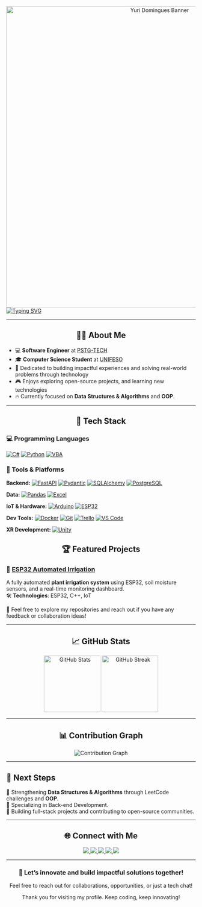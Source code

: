 <div align="center">
  <img src="https://i.imgur.com/QxWn3Ce.png" alt="Yuri Domingues Banner" width="800px" />
</div>

<a href="https://git.io/typing-svg">
  <img src="https://readme-typing-svg.demolab.com?font=Fira+Code&size=25&pause=1000&center=true&vCenter=true&width=500&height=40&lines=Software+Engineer;Lifelong+Learner" alt="Typing SVG" />
</a>

---

<h2 align="center">🙋‍♂️ About Me</h2>

- 💻 **Software Engineer** at [PSTG-TECH](https://pstg.com.br/)  
- 🎓 **Computer Science Student** at [UNIFESO](https://www.unifeso.edu.br)   
- 🎯 Dedicated to building impactful experiences and solving real-world problems through technology  
- 🎮 Enjoys exploring open-source projects, and learning new technologies  
- 🔥 Currently focused on **Data Structures & Algorithms** and **OOP**.

---

<h2 align="center">🚀 Tech Stack</h2>

### 💻 Programming Languages
[![C#](https://img.shields.io/badge/-C%23-239120?style=for-the-badge&logo=c-sharp&logoColor=white)](https://docs.microsoft.com/en-us/dotnet/csharp/)
[![Python](https://img.shields.io/badge/-Python-3776AB?style=for-the-badge&logo=python&logoColor=white)](https://www.python.org/)
[![VBA](https://img.shields.io/badge/-VBA-867DB1?style=for-the-badge&logo=microsoft&logoColor=white)](https://learn.microsoft.com/en-us/office/vba/api/overview/)

### 🔧 Tools & Platforms

**Backend:** 
[![FastAPI](https://img.shields.io/badge/-FastAPI-009688?style=for-the-badge&logo=fastapi&logoColor=white)](https://fastapi.tiangolo.com/) 
[![Pydantic](https://img.shields.io/badge/-Pydantic-E92063?style=for-the-badge&logo=pydantic&logoColor=white)](https://docs.pydantic.dev/) 
[![SQLAlchemy](https://img.shields.io/badge/-SQLAlchemy-D71F00?style=for-the-badge&logo=sqlalchemy&logoColor=white)](https://www.sqlalchemy.org/) 
[![PostgreSQL](https://img.shields.io/badge/-PostgreSQL-336791?style=for-the-badge&logo=postgresql&logoColor=white)](https://www.postgresql.org/)

**Data:** 
[![Pandas](https://img.shields.io/badge/-Pandas-150458?style=for-the-badge&logo=pandas&logoColor=white)](https://pandas.pydata.org/) 
[![Excel](https://img.shields.io/badge/-Excel-217346?style=for-the-badge&logo=microsoft-excel&logoColor=white)](https://www.microsoft.com/microsoft-365/excel)

**IoT & Hardware:** 
[![Arduino](https://img.shields.io/badge/-Arduino-00979D?style=for-the-badge&logo=arduino&logoColor=white)](https://www.arduino.cc/)
[![ESP32](https://img.shields.io/badge/-ESP32-4C8C2D?style=for-the-badge&logo=espressif&logoColor=white)](https://www.espressif.com/)

**Dev Tools:** [![Docker](https://img.shields.io/badge/-Docker-2496ED?style=for-the-badge&logo=docker&logoColor=white)](https://www.docker.com/) 
[![Git](https://img.shields.io/badge/-Git-F05032?style=for-the-badge&logo=git&logoColor=white)](https://git-scm.com/) 
[![Trello](https://img.shields.io/badge/-Trello-0052CC?style=for-the-badge&logo=trello&logoColor=white)](https://trello.com/) 
[![VS Code](https://img.shields.io/badge/-VS%20Code-007ACC?style=for-the-badge&logo=visual-studio-code&logoColor=white)](https://code.visualstudio.com/)

**XR Development:** 
[![Unity](https://img.shields.io/badge/-Unity-000000?style=for-the-badge&logo=unity&logoColor=white)](https://unity.com/)


<h2 align="center">🏆 Featured Projects</h2>

### 🌱 [ESP32 Automated Irrigation](https://github.com/yuridomingues/ESP32_Automated_Irrigation)
A fully automated **plant irrigation system** using ESP32, soil moisture sensors, and a real-time monitoring dashboard.  
🛠 **Technologies**: ESP32, C++, IoT

🚀 Feel free to explore my repositories and reach out if you have any feedback or collaboration ideas!

---

<h2 align="center">📈 GitHub Stats</h2>

<div align="center">
  <img src="https://github-readme-stats.vercel.app/api?username=yuridomingues&theme=github_dark&hide_border=true&show_icons=true" alt="GitHub Stats" height="150" />
  <img src="https://github-readme-streak-stats.herokuapp.com/?user=yuridomingues&theme=github-dark-blue&hide_border=true" alt="GitHub Streak" height="150" />
</div>

---

<h2 align="center">📊 Contribution Graph</h2>

<div align="center">
  <img src="https://github-readme-activity-graph.vercel.app/graph?username=yuridomingues&theme=github-dark&hide_border=true" alt="Contribution Graph" />
</div>

---

## 🎯 Next Steps
🔹 Strengthening **Data Structures & Algorithms** through LeetCode challenges and **OOP**.  
🔹 Specializing in Back-end Development.  
🔹 Building full-stack projects and contributing to open-source communities.  

---

<h2 align="center">🌐 Connect with Me</h2>

<div align="center">
  <a href="https://www.linkedin.com/in/domingues-yuri/" target="_blank">
    <img src="https://img.shields.io/badge/LinkedIn-0077B5?style=for-the-badge&logo=linkedin&logoColor=white" />
  </a>
  <a href="https://instagram.com/dominguesyuri_" target="_blank">
    <img src="https://img.shields.io/badge/-Instagram-%23E4405F?style=for-the-badge&logo=instagram&logoColor=white" />
  </a>
  <a href="https://discord.com/users/1325894782857379981" target="_blank">
    <img src="https://img.shields.io/badge/Discord-7289DA?style=for-the-badge&logo=discord&logoColor=white" />
  </a>
  <a href="mailto:yuridomingues.contato@gmail.com">
    <img src="https://img.shields.io/badge/-Gmail-%23333?style=for-the-badge&logo=gmail&logoColor=white" />
  </a>
<a href="https://x.com/dominguesyuri_" target="_blank">
  <img src="https://img.shields.io/badge/X-000000?style=for-the-badge&logo=x&logoColor=white" />
</a>
</div>

---

<h3 align="center">🚀 Let’s innovate and build impactful solutions together!</h3>
<p align="center">Feel free to reach out for collaborations, opportunities, or just a tech chat!</p>
<p align="center">Thank you for visiting my profile. Keep coding, keep innovating!</p>
